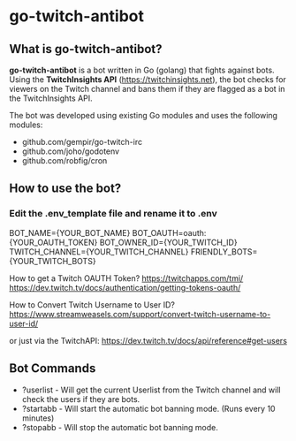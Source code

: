 # go-twitch-antibot

## What is go-twitch-antibot?

**go-twitch-antibot** is a bot written in Go (golang) that fights against bots. Using the **TwitchInsights API** (<https://twitchinsights.net>), the bot checks for viewers on the Twitch channel and bans them if they are flagged as a bot in the TwitchInsights API.

The bot was developed using existing Go modules and uses the following modules:

- github.com/gempir/go-twitch-irc
- github.com/joho/godotenv
- github.com/robfig/cron

## How to use the bot?

### **Edit the .env_template file and rename it to .env**

BOT_NAME={YOUR_BOT_NAME}
BOT_OAUTH=oauth:{YOUR_OAUTH_TOKEN}
BOT_OWNER_ID={YOUR_TWITCH_ID}
TWITCH_CHANNEL={YOUR_TWITCH_CHANNEL}
FRIENDLY_BOTS={YOUR_TWITCH_BOTS}

How to get a Twitch OAUTH Token?
<https://twitchapps.com/tmi/>
<https://dev.twitch.tv/docs/authentication/getting-tokens-oauth/>

How to Convert Twitch Username to User ID?
<https://www.streamweasels.com/support/convert-twitch-username-to-user-id/>

or just via the TwitchAPI:
<https://dev.twitch.tv/docs/api/reference#get-users>

## Bot Commands

- ?userlist - Will get the current Userlist from the Twitch channel and will check the users if they are bots.
- ?startabb - Will start the automatic bot banning mode. (Runs every 10 minutes)
- ?stopabb - Will stop the automatic bot banning mode.
